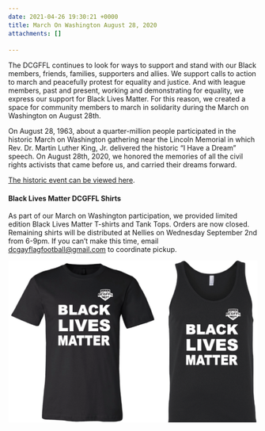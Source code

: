 ```yaml
---
date: 2021-04-26 19:30:21 +0000
title: March On Washington August 28, 2020
attachments: []

---
```

The DCGFFL continues to look for ways to support and stand with our Black members, friends, families, supporters and allies. We support calls to action to march and peacefully protest for equality and justice. And with league members, past and present, working and demonstrating for equality, we express our support for Black Lives Matter. For this reason, we created a space for community members to march in solidarity during the March on Washington on August 28th.

On August 28, 1963, about a quarter-million people participated in the historic March on Washington gathering near the Lincoln Memorial in which Rev. Dr. Martin Luther King, Jr. delivered the historic “I Have a Dream” speech. On August 28th, 2020, we honored the memories of all the civil rights activists that came before us, and carried their dreams forward.

[The historic event can be viewed here](https://www.c-span.org/video/?475069-1/national-action-networks-get-knee-necks-rally-march).

#### Black Lives Matter DCGFFL Shirts

As part of our March on Washington participation, we provided limited edition Black Lives Matter T-shirts and Tank Tops. Orders are now closed. Remaining shirts will be distributed at Nellies on Wednesday September 2nd from 6-9pm. If you can’t make this time, email dcgayflagfootball@gmail.com to coordinate pickup.

![](/img/blm_tshirt.png)